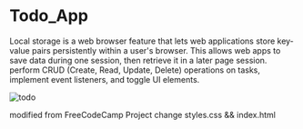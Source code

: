 # Todo_App
Local storage is a web browser feature that lets web applications store key-value pairs persistently within a user's browser. This allows web apps to save data during one session, then retrieve it in a later page session.  perform CRUD (Create, Read, Update, Delete) operations on tasks, implement event listeners, and toggle UI elements.

![todo](https://github.com/user-attachments/assets/b7cf99d8-c580-498c-9c86-9e348a365063)

modified from FreeCodeCamp Project
change styles.css && index.html
